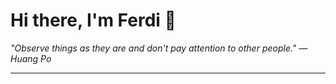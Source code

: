 <h1>Hi there, I'm Ferdi 👋</h1>

<p><em>
  "Observe things as they are and don't pay attention to other people." — Huang Po
</em></p>

---
